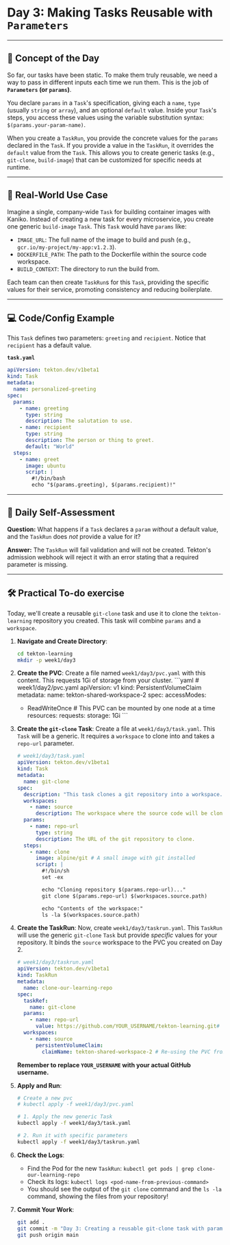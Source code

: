 # Day 3: Making Tasks Reusable with `Parameters`
---
## 🧠 Concept of the Day

So far, our tasks have been static. To make them truly reusable, we need a way to pass in different inputs each time we run them. This is the job of **`Parameters` (or `params`)**.

You declare `params` in a `Task`'s specification, giving each a `name`, `type` (usually `string` or `array`), and an optional `default` value. Inside your `Task`'s steps, you access these values using the variable substitution syntax: `$(params.your-param-name)`.

When you create a `TaskRun`, you provide the concrete values for the `params` declared in the `Task`. If you provide a value in the `TaskRun`, it overrides the `default` value from the `Task`. This allows you to create generic tasks (e.g., `git-clone`, `build-image`) that can be customized for specific needs at runtime.

---
## 💼 Real-World Use Case

Imagine a single, company-wide `Task` for building container images with Kaniko. Instead of creating a new task for every microservice, you create one generic `build-image` `Task`. This `Task` would have `params` like:
* `IMAGE_URL`: The full name of the image to build and push (e.g., `gcr.io/my-project/my-app:v1.2.3`).
* `DOCKERFILE_PATH`: The path to the Dockerfile within the source code workspace.
* `BUILD_CONTEXT`: The directory to run the build from.

Each team can then create `TaskRun`s for this `Task`, providing the specific values for their service, promoting consistency and reducing boilerplate.

---
## 💻 Code/Config Example

This `Task` defines two parameters: `greeting` and `recipient`. Notice that `recipient` has a default value.

**`task.yaml`**
```yaml
apiVersion: tekton.dev/v1beta1
kind: Task
metadata:
  name: personalized-greeting
spec:
  params:
    - name: greeting
      type: string
      description: The salutation to use.
    - name: recipient
      type: string
      description: The person or thing to greet.
      default: "World"
  steps:
    - name: greet
      image: ubuntu
      script: |
        #!/bin/bash
        echo "$(params.greeting), $(params.recipient)!"
```
---
## 🤔 Daily Self-Assessment

**Question:** What happens if a `Task` declares a `param` *without* a default value, and the `TaskRun` does *not* provide a value for it?

**Answer:** The `TaskRun` will fail validation and will not be created. Tekton's admission webhook will reject it with an error stating that a required parameter is missing.

---
## 🛠️ Practical To-do exercise

Today, we'll create a reusable `git-clone` task and use it to clone the `tekton-learning` repository you created. This task will combine `params` and a `workspace`.

1.  **Navigate and Create Directory**:
    ```bash
    cd tekton-learning
    mkdir -p week1/day3
    ```

2.   **Create the PVC**: Create a file named `week1/day3/pvc.yaml` with this content. This requests 1Gi of storage from your cluster.
    ```yaml
    # week1/day2/pvc.yaml
    apiVersion: v1
    kind: PersistentVolumeClaim
    metadata:
      name: tekton-shared-workspace-2
    spec:
      accessModes:
        - ReadWriteOnce # This PVC can be mounted by one node at a time
      resources:
        requests:
          storage: 1Gi
    ```

3. **Create the `git-clone` Task**: Create a file at `week1/day3/task.yaml`. This `Task` will be a generic. It requires a `workspace` to clone into and takes a `repo-url` parameter.
    ```yaml
    # week1/day3/task.yaml
    apiVersion: tekton.dev/v1beta1
    kind: Task
    metadata:
      name: git-clone
    spec:
      description: "This task clones a git repository into a workspace."
      workspaces:
        - name: source
          description: The workspace where the source code will be cloned.
      params:
        - name: repo-url
          type: string
          description: The URL of the git repository to clone.
      steps:
        - name: clone
          image: alpine/git # A small image with git installed
          script: |
            #!/bin/sh
            set -ex

            echo "Cloning repository $(params.repo-url)..."
            git clone $(params.repo-url) $(workspaces.source.path)

            echo "Contents of the workspace:"
            ls -la $(workspaces.source.path)
    ```

4.  **Create the TaskRun**: Now, create `week1/day3/taskrun.yaml`. This `TaskRun` will use the generic `git-clone` `Task` but provide *specific* values for your repository. It binds the `source` workspace to the PVC you created on Day 2.
    ```yaml
    # week1/day3/taskrun.yaml
    apiVersion: tekton.dev/v1beta1
    kind: TaskRun
    metadata:
      name: clone-our-learning-repo
    spec:
      taskRef:
        name: git-clone
      params:
        - name: repo-url
          value: https://github.com/YOUR_USERNAME/tekton-learning.git# <-- IMPORTANT: CHANGE THIS
      workspaces:
        - name: source
          persistentVolumeClaim:
            claimName: tekton-shared-workspace-2 # Re-using the PVC from Day 2
    ```
    **Remember to replace `YOUR_USERNAME` with your actual GitHub username.**

5.  **Apply and Run**:
    ```bash
    # Create a new pvc
    # kubectl apply -f week1/day3/pvc.yaml

    # 1. Apply the new generic Task
    kubectl apply -f week1/day3/task.yaml

    # 2. Run it with specific parameters
    kubectl apply -f week1/day3/taskrun.yaml
    ```

6.  **Check the Logs**:
    * Find the Pod for the new `TaskRun`: `kubectl get pods | grep clone-our-learning-repo`
    * Check its logs: `kubectl logs <pod-name-from-previous-command>`
    * You should see the output of the `git clone` command and the `ls -la` command, showing the files from your repository!

7.  **Commit Your Work**:
    ```bash
    git add .
    git commit -m "Day 3: Creating a reusable git-clone task with params"
    git push origin main
    ```
    
    
